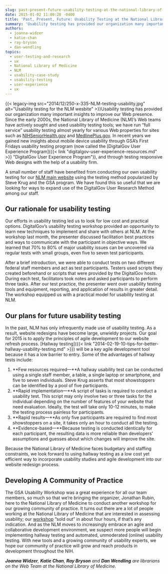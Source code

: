 ```yaml
---
slug: past-present-future-usability-testing-at-the-national-library-of-medicine
date: 2015-01-02 11:00:28 -0400
title: 'Past, Present, Future: Usability Testing at the National Library of Medicine'
summary: 'Usability testing has provided our organization many important insights to improve our Web presence. Since the early 2000s, the National Library of Medicine (NLM)&#8217;s Web teams have actively sought and used usability testing tools; we have run &#8220;full service&#8221; usability testing almost yearly for various Web properties'
authors:
  - joanna-widzer
  - katie-chan
  - ray-bryson
  - dan-wendling
topics:
  - user-testing-and-research
  - ux
  - National Library of Medicine
  - NLM
  - usability-case-study
  - usability-testing
  - user-experience
  - ux
---
```


{{< legacy-img src="2014/12/250-x-335-NLM-testing-usability.jpg" alt="Usability testing for the NLM wesbite" >}}Usability testing has provided our organization many important insights to improve our Web presence. Since the early 2000s, the National Library of Medicine (NLM)&#8217;s Web teams have actively sought and used usability testing tools; we have run &#8220;full service&#8221; usability testing almost yearly for various Web properties for sites such as [NIHSeniorHealth.gov](http://nihseniorhealth.gov/) and [MedlinePlus.gov](http://www.nlm.nih.gov/medlineplus/). In recent years we gained new insights about mobile device usability through GSA&#8217;s First Fridays usability testing program (now called the [DigitalGov User Experience Program]({{< link "digitalgov-user-experience-resources.md" >}} "DigitalGov User Experience Program")), and through testing responsive Web designs with the help of a usability firm.

A small number of staff have benefited from conducting our own usability testing for our [NLM main website](http://www.nlm.nih.gov/) using the testing method popularized by Steve Krug and the GSA program. We have found this so useful that we are looking for ways to expand use of the DigitalGov User Research Method among our staff.

## Our rationale for usability testing

Our efforts in usability testing led us to look for low cost and practical options. DigitalGov&#8217;s usability testing workshop provided an opportunity to learn new techniques to implement and share with others at NLM. At the workshop last month, the presenter discussed facilitation best practices and ways to communicate with the participant in objective ways. We learned that 70% to 80% of major usability issues can be uncovered via regular tests with small groups, even five to seven test participants.

After a brief introduction, we were able to conduct tests on two different federal staff members and act as test participants. Testers used scripts they created beforehand or scripts that were provided by the DigitalGov hosts. During each test, facilitators took notes and asked participants to perform three tasks. After our test practice, the presenter went over usability testing tools and equipment, reporting, and application of results in greater detail. The workshop equipped us with a practical model for usability testing at NLM.

## Our plans for future usability testing

In the past, NLM has only infrequently made use of usability testing. As a result, website redesigns have become large, unwieldy projects. Our goal for 2015 is to apply the principles of agile development to our website refresh process. [Hallway testing]({{< link "2014-02-19-10-tips-for-better-hallway-usability-testing.md" >}}) will be a key agile development tool because it has a low barrier to entry. Some of the advantages of hallway tests include:

  1. **Few resources required—**A hallway usability test can be conducted using a single staff member, a table, a single laptop or smartphone, and five to seven individuals. Steve Krug asserts that most showstoppers can be identified by a pool of five participants.
  2. **Rapid implementation—**A script of tasks is required to conduct a usability test. This script may only involve two or three tasks for the individual depending on the number of features of your website that need evaluation. Ideally, the test will take only 10-12 minutes, to make the testing process painless for participants.
  3. **Rapid results—**As only five participants are required to find most showstoppers on a site, it takes only an hour to conduct all the testing.
  4. **Evidence-based—**Because testing is conducted identically for each participant, the resulting data is more reliable than developers’ assumptions and guesses about which changes will improve the site.

Because the National Library of Medicine faces budgetary and staffing constraints, we look forward to using hallway testing as a low cost yet efficient way to incorporate usability studies and agile development into our website redesign process.

## Developing A Community of Practice

The GSA Usability Workshop was a great experience for all our team members, so much so that we’re bringing the organizer, Jonathan Rubin, here to the National Library of Medicine to conduct another workshop for our growing community of practice. It turns out there are a lot of people working at the National Library of Medicine that are interested in assessing usability; our [workshop](https://www.eventbrite.com/e/nih-nlm-usability-testing-workshop-registration-14502584621) &#8220;sold out&#8221; in about four hours, if that&#8217;s any indication. And as the NLM moves to increasingly embrace an agile and collaborative development environment, we suspect more people will begin implementing hallway testing and automated, unmoderated (online) usability testing. With new tools and a growing community of usability experts, we hope our community of practice will grow and reach products in development throughout the NIH.

_**Joanna Widzer**, **Katie Chan**, **Ray Bryson** and **Dan Wendling** are librarians on the Web Team at the National Library of Medicine._
